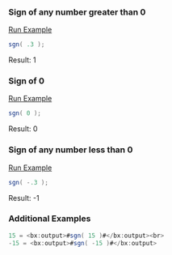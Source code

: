 ### Sign of any number greater than 0



<a href="https://try.boxlang.io/?code=eJwrTs%2FTUNAzVtC05gIAEo4CgA%3D%3D" target="_blank">Run Example</a>

```java
sgn( .3 );

```

Result: 1

### Sign of 0



<a href="https://try.boxlang.io/?code=eJwrTs%2FTUDBQ0LTmAgAP2gJP" target="_blank">Run Example</a>

```java
sgn( 0 );

```

Result: 0

### Sign of any number less than 0



<a href="https://try.boxlang.io/?code=eJwrTs%2FTUNDVM1bQtOYCABVaAq0%3D" target="_blank">Run Example</a>

```java
sgn( -.3 );

```

Result: -1

### Additional Examples


```java
15 = <bx:output>#sgn( 15 )#</bx:output><br>
-15 = <bx:output>#sgn( -15 )#</bx:output>
```



